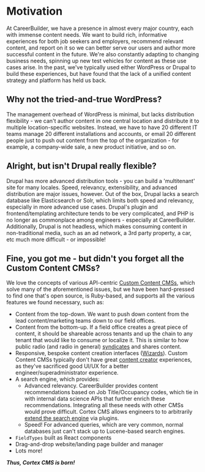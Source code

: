 # Motivation

At CareerBuilder, we have a presence in almost every major country, each with immense content needs. We want to build rich, informative experiences for both job seekers and employers, recommend relevant content, and report on it so we can better serve our users and author more successful content in the future. We're also constantly adapting to changing business needs, spinning up new test vehicles for content as these use cases arise. In the past, we've typically used either WordPress or Drupal to build these experiences, but have found that the lack of a unified content strategy and platform has held us back.

## Why not the tried-and-true WordPress?

The management overhead of WordPress is minimal, but lacks distribution flexibility - we can't author content in one central location and distribute it to multiple location-specific websites. Instead, we have to have 20 different IT teams manage 20 different installations and accounts, or email 20 different people just to push out content from the top of the organization - for example, a company-wide sale, a new product initiative, and so on.

## Alright, but isn't Drupal really flexible?

Drupal has more advanced distribution tools - you can build a 'multitenant' site for many locales. Speed, relevancy, extensibility, and advanced distribution are major issues, however. Out of the box, Drupal lacks a search database like Elasticsearch or Solr, which limits both speed and relevancy, especially in more advanced use cases. Drupal's plugin and frontend/templating architecture tends to be very complicated, and PHP is no longer as commonplace among engineers - especially at CareerBuilder. Additionally, Drupal is not headless, which makes consuming content in non-traditional media, such as an ad network, a 3rd party property, a car, etc much more difficult - or impossible!

## Fine, you got me - but didn't you forget all the Custom Content CMSs?

We love the concepts of various API-centric [Custom Content CMSs](glossary.md#custom-content-cms), which solve many of the aforementioned issues, but we have been hard-pressed to find one that's open source, is Ruby-based, and supports all the various features we found necessary, such as:

* Content from the top-down. We want to push down content from the lead content/marketing teams down to our field offices.
* Content from the bottom-up. If a field office creates a great piece of content, it should be shareable across tenants and up the chain to any tenant that would like to consume or localize it. This is similar to how public radio \(and radio in general\) [syndicates](https://en.wikipedia.org/wiki/Broadcast_syndication#Radio_syndication) and shares content.
* Responsive, bespoke content creation interfaces \([Wizards](basics/designing-wizards.md)\). Custom Content CMSs typically don't have great [content creator](glossary.md#content-creator) experiences, as they've sacrificed good UI/UX for a better engineer/superadministrator experience.
* A search engine, which provides:
  * Advanced relevancy. CareerBuilder provides content recommendations based on Job Title/Occupancy codes, which tie in with internal data science APIs that further enrich these recommendations. Integrating all these needs with other CMSs would prove difficult. Cortex CMS allows engineers to to arbitrarily [extend the search engine](advanced/developing-plugins/extending-search.md) via plugins.
  * Speed! For advanced queries, which are very common, normal databases just can't stack up to Lucene-based search engines.
* `FieldTypes` built as React components
* Drag-and-drop website/landing page builder and manager
* Lots more!

_**Thus, Cortex CMS is born!**_

